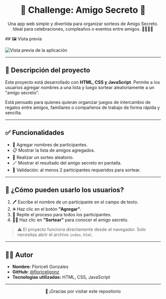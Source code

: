 <h1 align="center">🎁 Challenge: Amigo Secreto 🎉</h1>
<p align="center">
  Una app web simple y divertida para organizar sorteos de Amigo Secreto. Ideal para celebraciones, cumpleaños o eventos entre amigos. 🧑‍🤝‍🧑✨
</p>
## 🖼️ Vista previa

![Vista previa de la aplicación](./assets/screenshot.png)

---

## 📌 Descripción del proyecto

Este proyecto está desarrollado con **HTML, CSS y JavaScript**. Permite a los usuarios agregar nombres a una lista y luego sortear aleatoriamente a un "amigo secreto".

Está pensado para quienes quieran organizar juegos de intercambio de regalos entre amigos, familiares o compañeros de trabajo de forma rápida y sencilla.

---

## ✅ Funcionalidades

- 🧾 Agregar nombres de participantes.
- 📋 Mostrar la lista de amigos agregados.
- 🎲 Realizar un sorteo aleatorio.
- 🪄 Mostrar el resultado del amigo secreto en pantalla.
- 🚨 Validación: al menos 2 participantes requeridos para sortear.

---

## 🚀 ¿Cómo pueden usarlo los usuarios?

1. 🖊️ Escribe el nombre de un participante en el campo de texto.
2. ➕ Haz clic en el botón **"Agregar"**.
3. 🔁 Repite el proceso para todos los participantes.
4. 🧙‍♂️ Haz clic en **"Sortear"** para conocer el amigo secreto.

> ⚠️ El proyecto funciona directamente desde el navegador. Solo necesitas abrir el archivo `index.html`.

---

## 👩‍💻 Autor

- **Nombre:** Floriceli Gonzales  
- **GitHub:** [@floriceligonz](https://github.com/floriceligonz)  
- **Tecnologías utilizadas:** HTML, CSS, JavaScript

---

<p align="center">
  💫 ¡Gracias por visitar este repositorio
</p>


